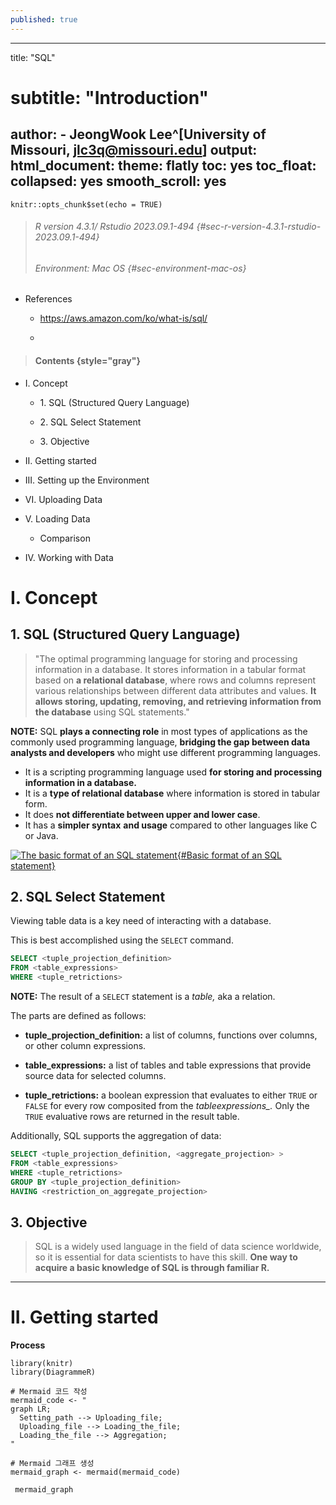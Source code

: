```yaml
---
published: true
---
```

---
title: "SQL"
# subtitle: "Introduction"
author:
    - JeongWook Lee^[University of Missouri, jlc3q@missouri.edu]
output:
  html_document:
    theme: flatly
    toc: yes
    toc_float:
      collapsed: yes
      smooth_scroll: yes
---

```{r setup, include=FALSE}
knitr::opts_chunk$set(echo = TRUE)
```

> ###### R version 4.3.1/ Rstudio 2023.09.1-494 {#sec-r-version-4.3.1-rstudio-2023.09.1-494}
>
> ###### Environment: Mac OS {#sec-environment-mac-os}

-   References

    -   <https://aws.amazon.com/ko/what-is/sql/>

    -   

> #### Contents {style="gray"}

-   I. Concept

    -   1\. SQL (Structured Query Language)

    -   2\. SQL Select Statement

    -   3\. Objective

-   II\. Getting started

-   III\. Setting up the Environment

-   VI\. Uploading Data

-   V. Loading Data

    -   Comparison

-   IV\. Working with Data

# I. Concept

## 1. SQL (Structured Query Language)

> "The optimal programming language for storing and processing information in a database. It stores information in a tabular format based on **a relational database**, where rows and columns represent various relationships between different data attributes and values. **It allows storing, updating, removing, and retrieving information from the database** using SQL statements."

**NOTE:** SQL **plays a connecting role** in most types of applications as the commonly used programming language, **bridging the gap between data analysts and developers** who might use different programming languages.

-   It is a scripting programming language used **for storing and processing information in a database.**
-   It is a **type of relational database** where information is stored in tabular form.
-   It does **not differentiate between upper and lower case**.
-   It has a **simpler syntax** **and usage** compared to other languages like C or Java.

[![](images/SQL-schema-used-by-RetroRules-The-tables-in-white-are-the-parsed-meta-information-from.png "The basic format of an SQL statement"){#Basic format of an SQL statement}](https://www.researchgate.net/figure/SQL-schema-used-by-RetroRules-The-tables-in-white-are-the-parsed-meta-information-from_fig1_328306325)

## 2. SQL Select Statement

Viewing table data is a key need of interacting with a database.

This is best accomplished using the `SELECT` command.

``` sql
SELECT <tuple_projection_definition> 
FROM <table_expressions>
WHERE <tuple_retrictions>
```

**NOTE:** The result of a `SELECT` statement is a *table,* aka a relation.

The parts are defined as follows:

-   **tuple_projection_definition:** a list of columns, functions over columns, or other column expressions.

-   **table_expressions:** a list of tables and table expressions that provide source data for selected columns.

-   **tuple_retrictions:** a boolean expression that evaluates to either `TRUE` or `FALSE` for every row composited from the *tableexpressions\_.* Only the `TRUE` evaluative rows are returned in the result table.

Additionally, SQL supports the aggregation of data:

``` sql
SELECT <tuple_projection_definition, <aggregate_projection> >
FROM <table_expressions>
WHERE <tuple_retrictions>
GROUP BY <tuple_projection_definition>
HAVING <restriction_on_aggregate_projection>
```

## 3. Objective

> SQL is a widely used language in the field of data science worldwide, so it is essential for data scientists to have this skill. **One way to acquire a basic knowledge of SQL is through familiar R.**

------------------------------------------------------------------------

# II. Getting started

**Process**

```{r echo=FALSE, fig.height=1, fig.width=10, paged.print=TRUE}
library(knitr)
library(DiagrammeR)

# Mermaid 코드 작성
mermaid_code <- "
graph LR;
  Setting_path --> Uploading_file;
  Uploading_file --> Loading_the_file;
  Loading_the_file --> Aggregation;
"
  
# Mermaid 그래프 생성
mermaid_graph <- mermaid(mermaid_code)

 mermaid_graph
```
